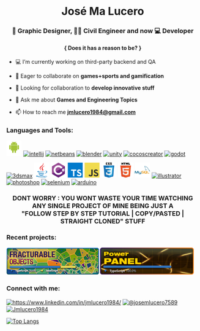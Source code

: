 <h1 align="center">José Ma Lucero</h1>
<h3 align="center">🎨 Graphic Designer, 👷‍♂️ Civil Engineer and now 💻 Developer</h3>
<h4 align="center">{ Does it has a reason to be? }</h4>

<!-- <p align="left"> <img src="https://komarev.com/ghpvc/?username=jmlucero1984&label=Profile%20views&color=0e75b6&style=flat" alt="jmlucero1984" /> </p>  
 
<p align="left"> <a href="https://github.com/ryo-ma/github-profile-trophy"><img src="https://github-profile-trophy.vercel.app/?username=jmlucero1984" alt="jmlucero1984" /></a> </p>
-->
 
 

- 💻 I’m currently working on third-party backend and QA

- 🤝 Eager to collaborate on **games+sports and gamification**

- 📯 Looking for collaboration to **develop innovative stuff**

- 💬 Ask me about **Games and Engineering Topics**

- 📫 How to reach me **jmlucero1984@gmail.com**


 

<h3 align="left">Languages and Tools:</h3>
<p align="left">
<a href="https://developer.android.com" target="_blank" rel="noreferrer"><img src="https://raw.githubusercontent.com/devicons/devicon/master/icons/android/android-original-wordmark.svg" alt="android" width="40" height="40"/></a>
<a href="https://www.jetbrains.com/" target="_blank" rel="noreferrer"><img src="https://blog.jetbrains.com/wp-content/uploads/2019/01/idea_icon.svg" alt="intellij" width="40" height="40"/></a>
<a href="https://netbeans.apache.org/" target="_blank" rel="noreferrer"><img src="https://netbeans.apache.org/_/images/apache-netbeans.svg" alt="netbeans" width="40" height="40"/></a>
<a href="https://www.blender.org/" target="_blank" rel="noreferrer"><img src="https://download.blender.org/branding/community/blender_community_badge_white.svg" alt="blender" width="40" height="40"/></a>
<a href="https://unity.com/" target="_blank" rel="noreferrer"><img src="https://www.vectorlogo.zone/logos/unity3d/unity3d-icon.svg" alt="unity" width="40" height="40"/></a>
<a href="https://www.cocos.com/" target="_blank" rel="noreferrer"><img src="https://xgm.guru/files/283/293993/14161744_0fc270d048.png" alt="cocoscreator" width="40" height="40"/></a>
<a href="https://godotengine.org/" target="_blank" rel="noreferrer"><img src="https://godotengine.org/assets/logo_dark.svg" alt="godot"  height="40"/></a>
 

 
<a href="https://latinoamerica.autodesk.com/" target="_blank" rel="noreferrer"><img src="https://www.svgrepo.com/show/303505/3ds-max-full-logo.svg" alt="3dsmax" width="40" height="40"/></a>
<a href="https://www.java.com" target="_blank" rel="noreferrer"><img src="https://raw.githubusercontent.com/devicons/devicon/master/icons/java/java-original.svg" alt="java" width="40" height="40"/></a>
<a href="https://www.w3schools.com/cs/" target="_blank" rel="noreferrer"><img src="https://raw.githubusercontent.com/devicons/devicon/master/icons/csharp/csharp-original.svg" alt="csharp" width="40" height="40"/></a>
<a href="https://www.typescriptlang.org/" target="_blank" rel="noreferrer"><img src="https://raw.githubusercontent.com/devicons/devicon/master/icons/typescript/typescript-original.svg" alt="typescript" width="40" height="40"/></a>
<a href="https://developer.mozilla.org/en-US/docs/Web/JavaScript" target="_blank" rel="noreferrer"><img src="https://raw.githubusercontent.com/devicons/devicon/master/icons/javascript/javascript-original.svg" alt="javascript" width="40" height="40"/></a>
<a href="https://www.w3schools.com/css/" target="_blank" rel="noreferrer"><img src="https://raw.githubusercontent.com/devicons/devicon/master/icons/css3/css3-original-wordmark.svg" alt="css3" width="40" height="40"/></a>
<a href="https://www.w3.org/html/" target="_blank" rel="noreferrer"><img src="https://raw.githubusercontent.com/devicons/devicon/master/icons/html5/html5-original-wordmark.svg" alt="html5" width="40" height="40"/></a>
<a href="https://www.mysql.com/" target="_blank" rel="noreferrer"><img src="https://raw.githubusercontent.com/devicons/devicon/master/icons/mysql/mysql-original-wordmark.svg" alt="mysql" width="40" height="40"/></a>
<a href="https://www.adobe.com/in/products/illustrator.html" target="_blank" rel="noreferrer"><img src="https://www.vectorlogo.zone/logos/adobe_illustrator/adobe_illustrator-icon.svg" alt="illustrator" width="40" height="40"/></a>
<a href="https://www.adobe.com/ar/products/photoshop.html" target="_blank" rel="noreferrer"><img src="https://www.adobe.com/content/dam/acom/one-console/icons_rebrand/ps_appicon.svg" alt="photoshop" width="40" height="40"/></a>
<a href="https://www.selenium.dev" target="_blank" rel="noreferrer"><img src="https://raw.githubusercontent.com/detain/svg-logos/780f25886640cef088af994181646db2f6b1a3f8/svg/selenium-logo.svg" alt="selenium" width="40" height="40"/></a>
<a href="https://www.arduino.cc/" target="_blank" rel="noreferrer"><img src="https://cdn.worldvectorlogo.com/logos/arduino-1.svg" alt="arduino" width="40" height="40"/></a>
</p>

<h3 align="center">DONT WORRY : YOU WONT WASTE YOUR TIME WATCHING ANY SINGLE PROJECT OF MINE BEING JUST A <br> "FOLLOW STEP BY STEP TUTORIAL | COPY/PASTED | STRAIGHT CLONED" STUFF</h3>
 
<h3 align="left">Recent projects:</h3>
<p align="left">
 <a href="https://github.com/Jmlucero1984/FracturableObjects" target="_blank" rel="noreferrer"><img src="https://github.com/Jmlucero1984/FracturableObjects/blob/main/fracturableObjsPill.png" alt="FracturableObjects" height="70"/></a> 
  <a href="https://github.com/Jmlucero1984/PowerPanel" target="_blank" rel="noreferrer"><img src="https://github.com/Jmlucero1984/PowerPanel/blob/master/PowerPanelPill2.png" alt="PowerPanel" height="70"/></a>
</p>




 
<h3 align="left">Connect with me:</h3>
<p align="left">
<a href="https://linkedin.com/in/jmlucero1984/" target="blank"><img align="center" src="https://raw.githubusercontent.com/rahuldkjain/github-profile-readme-generator/master/src/images/icons/Social/linked-in-alt.svg" alt="https://www.linkedin.com/in/jmlucero1984/" height="30" width="40" /></a>
<a href="https://www.youtube.com/channel/UCY-35QDjG_pK76fdDb9VgyA" target="blank"><img align="center" src="https://raw.githubusercontent.com/rahuldkjain/github-profile-readme-generator/master/src/images/icons/Social/youtube.svg" alt="@josemlucero7589" height="30" width="40" /></a>
 <a href="https://www.codewars.com/users/Jmlucero1984" target="blank"><img align="center" src="https://www.codewars.com/users/Jmlucero1984/badges/micro" alt="Jmlucero1984" height="30" /></a>
</p>

<!-- <p><img align="left" src="https://github-readme-stats.vercel.app/api/top-langs?username=jmlucero1984&show_icons=true&locale=en&layout=compact" alt="jmlucero1984" /></p> -->
[![Top Langs](https://github-readme-stats.vercel.app/api/top-langs/?username=jmlucero1984&layout=donut)](https://github.com/anuraghazra/github-readme-stats)

<!--<p>&nbsp;<img align="center" src="https://github-readme-stats.vercel.app/api?username=jmlucero1984&show_icons=true&locale=en" alt="jmlucero1984" /></p>-->


